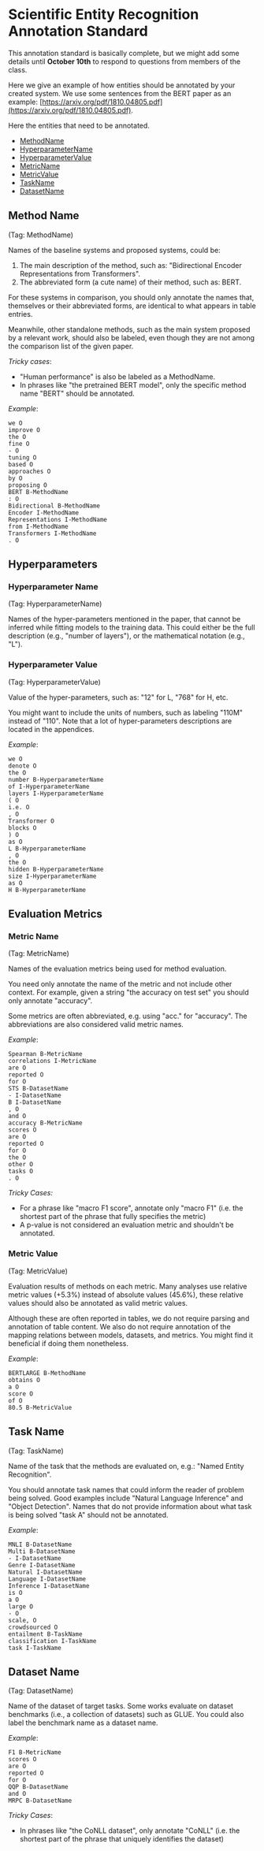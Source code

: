 # Scientific Entity Recognition Annotation Standard

This annotation standard is basically complete, but we might add some details until **October 10th** to respond to questions from members of the class.

Here we give an example of how entities should be annotated by your created system.
We use some sentences from the BERT paper as an example: [https://arxiv.org/pdf/1810.04805.pdf](https://arxiv.org/pdf/1810.04805.pdf).

Here the entities that need to be annotated.

* [MethodName](#method-name)
* [HyperparameterName](#hyperparameter-name)
* [HyperparameterValue](#hyperparameter-value)
* [MetricName](#metric-name)
* [MetricValue](#metric-value)
* [TaskName](#task-name)
* [DatasetName](#task-value)

## Method Name

(Tag: MethodName)

Names of the baseline systems and proposed systems, could be: 

1. The main description of the method, such as: "Bidirectional Encoder Representations from Transformers". 
2. The abbreviated form (a cute name) of their method, such as: BERT.

For these systems in comparison, you should only annotate the names that, themselves or their abbreviated forms, are identical to what appears in table entries. 

Meanwhile, other standalone methods, such as the main system proposed by a relevant work, should also be labeled, even though they are not among the comparison list of the given paper. 

_Tricky cases_:
* "Human performance" is also be labeled as a MethodName.
* In phrases like "the pretrained BERT model", only the specific method name "BERT" should be annotated.

_Example_: 

```
we O
improve O
the O
fine O
- O
tuning O
based O
approaches O
by O
proposing O
BERT B-MethodName
: O
Bidirectional B-MethodName
Encoder I-MethodName
Representations I-MethodName
from I-MethodName
Transformers I-MethodName
. O
```

## Hyperparameters

### Hyperparameter Name

(Tag: HyperparameterName)

Names of the hyper-parameters mentioned in the paper, that cannot be inferred while fitting models to the training data. This could either be the full description (e.g., "number of layers"), or the mathematical notation (e.g., "L"). 

### Hyperparameter Value

(Tag: HyperparameterValue)

Value of the hyper-parameters, such as: "12" for L, "768" for H, etc.

You might want to include the units of numbers, such as labeling "110M" instead of "110". Note that a lot of hyper-parameters descriptions are located in the appendices.

_Example_: 

```
we O
denote O
the O
number B-HyperparameterName
of I-HyperparameterName
layers I-HyperparameterName
( O
i.e. O
, O
Transformer O
blocks O
) O
as O
L B-HyperparameterName
, O
the O
hidden B-HyperparameterName
size I-HyperparameterName
as O
H B-HyperparameterName
```

## Evaluation Metrics

### Metric Name

(Tag: MetricName)

Names of the evaluation metrics being used for method evaluation. 

You need only annotate the name of the metric and not include other context. For example, given a string "the accuracy on test set" you should only annotate "accuracy".

Some metrics are often abbreviated, e.g. using "acc." for "accuracy". The abbreviations are also considered valid metric names.

_Example_: 

```
Spearman B-MetricName
correlations I-MetricName
are O
reported O
for O
STS B-DatasetName
- I-DatasetName
B I-DatasetName
, O
and O
accuracy B-MetricName
scores O
are O
reported O
for O
the O
other O
tasks O
. O
```

*Tricky Cases:*

- For a phrase like "macro F1 score", annotate only "macro F1" (i.e. the shortest part of the phrase that fully specifies the metric)
- A p-value is not considered an evaluation metric and shouldn't be annotated.

### Metric Value

(Tag: MetricValue)

Evaluation results of methods on each metric. Many analyses use relative metric values (+5.3%) instead of absolute values (45.6%), these relative values should also be annotated as valid metric values. 

Although these are often reported in tables, we do not require parsing and annotation of table content. We also do not require annotation of the mapping relations between models, datasets, and metrics. You might find it beneficial if doing them nonetheless. 

_Example_:

```
BERTLARGE B-MethodName
obtains O
a O
score O
of O
80.5 B-MetricValue
```

## Task Name

(Tag: TaskName)

Name of the task that the methods are evaluated on, e.g.: "Named Entity Recognition". 

You should annotate task names that could inform the reader of problem being solved.
Good examples include "Natural Language Inference" and "Object Detection". 
Names that do not provide information about what task is being solved "task A" should not be annotated. 

_Example_: 

```
MNLI B-DatasetName
Multi B-DatasetName
- I-DatasetName
Genre I-DatasetName
Natural I-DatasetName
Language I-DatasetName
Inference I-DatasetName
is O
a O
large O
- O
scale, O
crowdsourced O
entailment B-TaskName
classification I-TaskName
task I-TaskName
```

## Dataset Name

(Tag: DatasetName)

Name of the dataset of target tasks. Some works evaluate on dataset benchmarks (i.e., a collection of datasets) such as GLUE. You could also label the benchmark name as a dataset name.

_Example_: 

```
F1 B-MetricName
scores O
are O
reported O
for O
QQP B-DatasetName
and O
MRPC B-DatasetName
```

*Tricky Cases*:

- In phrases like "the CoNLL dataset", only annotate "CoNLL" (i.e. the shortest part of the phrase that uniquely identifies the dataset)
